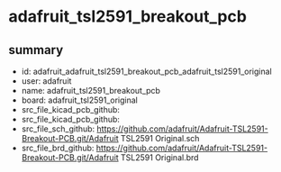 # adafruit_tsl2591_breakout_pcb
 
## summary 
* id: adafruit_adafruit_tsl2591_breakout_pcb_adafruit_tsl2591_original
* user: adafruit
* name: adafruit_tsl2591_breakout_pcb
* board: adafruit_tsl2591_original
* src_file_kicad_pcb_github: 
* src_file_kicad_pcb_github: 
* src_file_sch_github: https://github.com/adafruit/Adafruit-TSL2591-Breakout-PCB.git/Adafruit TSL2591 Original.sch
* src_file_brd_github: https://github.com/adafruit/Adafruit-TSL2591-Breakout-PCB.git/Adafruit TSL2591 Original.brd



